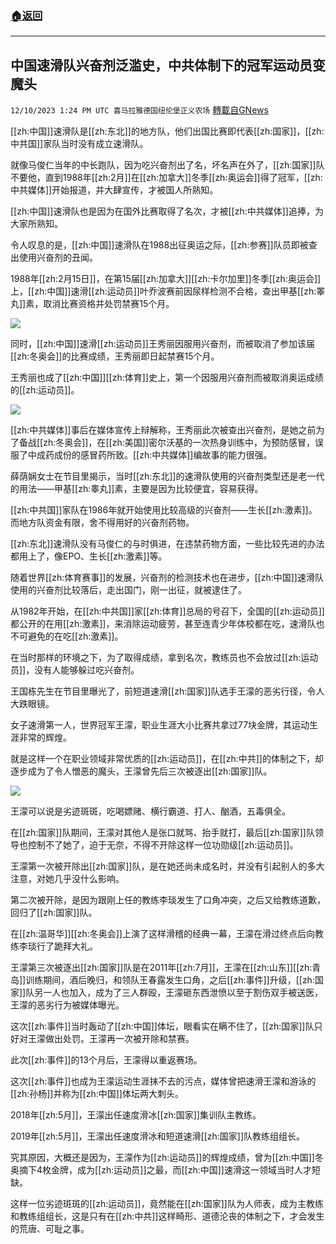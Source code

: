 ###  [:house:返回](README.md)
---


## 中国速滑队兴奋剂泛滥史，中共体制下的冠军运动员变魔头
`12/10/2023 1:24 PM UTC 喜马拉雅德国纽伦堡正义农场` [轉載自GNews](https://gnews.org/articles/2093089)

[[zh:中国]]速滑队是[[zh:东北]]的地方队，他们出国比赛即代表[[zh:国家]]，[[zh:中共国]]家队当时没有成立速滑队。

就像马俊仁当年的中长跑队，因为吃兴奋剂出了名，坏名声在外了，[[zh:国家]]队不要他，直到1988年[[zh:2月]]在[[zh:加拿大]]冬季[[zh:奥运会]]得了冠军，[[zh:中共媒体]]开始报道，并大肆宣传，才被国人所熟知。

[[zh:中国]]速滑队也是因为在国外比赛取得了名次，才被[[zh:中共媒体]]追捧，为大家所熟知。

令人叹息的是，[[zh:中国]]速滑队在1988出征奥运之际，[[zh:参赛]]队员即被查出使用兴奋剂的丑闻。

1988年[[zh:2月15日]]，在第15届[[zh:加拿大]][[zh:卡尔加里]]冬季[[zh:奥运会]]上，[[zh:中国]]速滑[[zh:运动员]]叶乔波赛前因尿样检测不合格，查出甲基[[zh:睪丸]]素，取消比赛资格并处罚禁赛15个月。


![](https://i.imgur.com/HwuO4mI.jpg)

同时，[[zh:中国]]速滑[[zh:运动员]]王秀丽因服用兴奋剂，而被取消了参加该届[[zh:冬奥会]]的比赛成绩，王秀丽即日起禁赛15个月。

王秀丽也成了[[zh:中国]][[zh:体育]]史上，第一个因服用兴奋剂而被取消奥运成绩的[[zh:运动员]]。

![](https://i.imgur.com/A26JCwh.jpg)

[[zh:中共媒体]]事后在媒体宣传上辩解称，王秀丽此次被查出兴奋剂，是她之前为了备战[[zh:冬奥会]]，在[[zh:美国]]密尔沃基的一次热身训练中，为预防感冒，误服了中成药成份的感冒药所致。[[zh:中共媒体]]编故事的能力很强。

薛荫娴女士在节目里揭示，当时[[zh:东北]]的速滑队使用的兴奋剂类型还是老一代的用法——甲基[[zh:睾丸]]素，主要是因为比较便宜，容易获得。

[[zh:中共国]]家队在1986年就开始使用比较高级的兴奋剂——生长[[zh:激素]]。而地方队资金有限，舍不得用好的兴奋剂药物。

[[zh:东北]]速滑队没有马俊仁的与时俱进，在违禁药物方面，一些比较先进的办法都用上了，像EPO、生长[[zh:激素]]等。

随着世界[[zh:体育赛事]]的发展，兴奋剂的检测技术也在进步，[[zh:中国]]速滑队使用的兴奋剂比较落后，走出国门，刚一出征，就被逮住了。

从1982年开始，在[[zh:中共国]]家[[zh:体育]]总局的号召下，全国的[[zh:运动员]]都公开的在用[[zh:激素]]，来消除运动疲劳，甚至连青少年体校都在吃，速滑队也不可避免的在吃[[zh:激素]]。

在当时那样的环境之下，为了取得成绩，拿到名次，教练员也不会放过[[zh:运动员]]，没有人能够躲过吃兴奋剂。

王国栋先生在节目里曝光了，前短道速滑[[zh:国家]]队选手王濛的恶劣行径，令人大跌眼镜。

女子速滑第一人，世界冠军王濛，职业生涯大小比赛共拿过77块金牌，其运动生涯非常的辉煌。

就是这样一个在职业领域非常优质的[[zh:运动员]]，在[[zh:中共]]的体制之下，却逐步成为了令人憎恶的魔头，王濛曾先后三次被逐出[[zh:国家]]队。

![](https://i.imgur.com/J8VVUnw.jpg)

王濛可以说是劣迹斑斑，吃喝嫖赌、横行霸道、打人、酗酒，五毒俱全。

在[[zh:国家]]队期间，王濛对其他人是张口就骂、抬手就打，最后[[zh:国家]]队领导也控制不了她了，迫于无奈，不得不开除这样一位功勋级[[zh:运动员]]。

王濛第一次被开除出[[zh:国家]]队，是在她还尚未成名时，并没有引起别人的多大注意，对她几乎没什么影响。

第二次被开除，是因为跟刚上任的教练李琰发生了口角冲突，之后又给教练道歉，回归了[[zh:国家]]队。

在[[zh:温哥华]][[zh:冬奥会]]上演了这样滑稽的经典一幕，王濛在滑过终点后向教练李琰行了跪拜大礼。

王濛第三次被逐出[[zh:国家]]队是在2011年[[zh:7月]]，王濛在[[zh:山东]][[zh:青岛]]训练期间，酒后晚归，和领队王春露发生口角，之后[[zh:事件]]升级，[[zh:国家]]队另一人也加入，成为了三人群殴，王濛砸东西泄愤以至于割伤双手被送医，王濛的恶劣行为被媒体曝光。

这次[[zh:事件]]当时轰动了[[zh:中国]]体坛，眼看实在瞒不住了，[[zh:国家]]队只好对王濛做出处罚。王濛再一次被开除和禁赛。

此次[[zh:事件]]的13个月后，王濛得以重返赛场。

这次[[zh:事件]]也成为王濛运动生涯抹不去的污点，媒体曾把速滑王濛和游泳的[[zh:孙杨]]并称为[[zh:中国]]体坛两大刺头。

2018年[[zh:5月]]，王濛出任速度滑冰[[zh:国家]]集训队主教练。

2019年[[zh:5月]]，王濛出任速度滑冰和短道速滑[[zh:国家]]队教练组组长。

究其原因，大概还是因为，王濛作为[[zh:运动员]]的辉煌成绩，曾为[[zh:中国]]冬奥摘下4枚金牌，成为[[zh:运动员]]之最，而[[zh:中国]]速滑这一领域当时人才短缺。

这样一位劣迹斑斑的[[zh:运动员]]，竟然能在[[zh:国家]]队为人师表，成为主教练和教练组组长，这是只有在[[zh:中共]]这样畸形、道德沦丧的体制之下，才会发生的荒唐、可耻之事。

